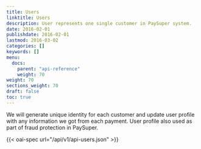 ```yaml
---
title: Users
linktitle: Users
description: User represents one single customer in PaySuper system.
date: 2016-02-01
publishdate: 2016-02-01
lastmod: 2016-03-02
categories: []
keywords: []
menu:
  docs:
    parent: "api-reference"
    weight: 70
weight: 70
sections_weight: 70
draft: false
toc: true
---
```


We will generate unique identity for each customer and update user profile with any information we got from each payment. User profile also used as part of fraud protection in PaySuper.

{{< oai-spec url="/api/v1/api-users.json" >}}